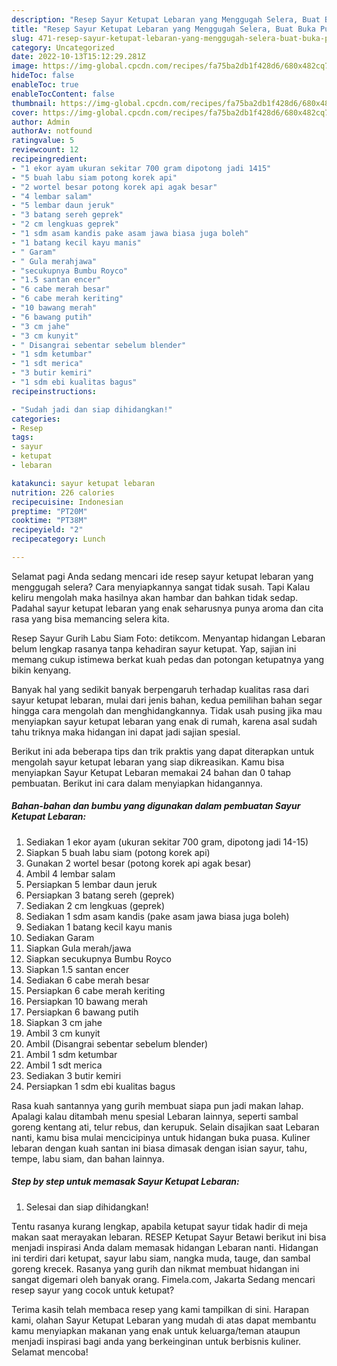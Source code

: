 ```yaml
---
description: "Resep Sayur Ketupat Lebaran yang Menggugah Selera, Buat Buka Puasa}"
title: "Resep Sayur Ketupat Lebaran yang Menggugah Selera, Buat Buka Puasa}"
slug: 471-resep-sayur-ketupat-lebaran-yang-menggugah-selera-buat-buka-puasa
category: Uncategorized
date: 2022-10-13T15:12:29.281Z
image: https://img-global.cpcdn.com/recipes/fa75ba2db1f428d6/680x482cq70/sayur-ketupat-lebaran-foto-resep-utama.jpg
hideToc: false
enableToc: true
enableTocContent: false
thumbnail: https://img-global.cpcdn.com/recipes/fa75ba2db1f428d6/680x482cq70/sayur-ketupat-lebaran-foto-resep-utama.jpg
cover: https://img-global.cpcdn.com/recipes/fa75ba2db1f428d6/680x482cq70/sayur-ketupat-lebaran-foto-resep-utama.jpg
author: Admin
authorAv: notfound
ratingvalue: 5
reviewcount: 12
recipeingredient:
- "1 ekor ayam ukuran sekitar 700 gram dipotong jadi 1415"
- "5 buah labu siam potong korek api"
- "2 wortel besar potong korek api agak besar"
- "4 lembar salam"
- "5 lembar daun jeruk"
- "3 batang sereh geprek"
- "2 cm lengkuas geprek"
- "1 sdm asam kandis pake asam jawa biasa juga boleh"
- "1 batang kecil kayu manis"
- " Garam"
- " Gula merahjawa"
- "secukupnya Bumbu Royco"
- "1.5 santan encer"
- "6 cabe merah besar"
- "6 cabe merah keriting"
- "10 bawang merah"
- "6 bawang putih"
- "3 cm jahe"
- "3 cm kunyit"
- " Disangrai sebentar sebelum blender"
- "1 sdm ketumbar"
- "1 sdt merica"
- "3 butir kemiri"
- "1 sdm ebi kualitas bagus"
recipeinstructions:

- "Sudah jadi dan siap dihidangkan!"
categories:
- Resep
tags:
- sayur
- ketupat
- lebaran

katakunci: sayur ketupat lebaran 
nutrition: 226 calories
recipecuisine: Indonesian
preptime: "PT20M"
cooktime: "PT38M"
recipeyield: "2"
recipecategory: Lunch

---
```



Selamat pagi Anda sedang mencari ide resep sayur ketupat lebaran yang menggugah selera? Cara menyiapkannya sangat tidak susah. Tapi Kalau keliru mengolah maka hasilnya akan hambar dan bahkan tidak sedap. Padahal sayur ketupat lebaran yang enak seharusnya punya aroma dan cita rasa yang bisa memancing selera kita.


Resep Sayur Gurih Labu Siam Foto: detikcom. Menyantap hidangan Lebaran belum lengkap rasanya tanpa kehadiran sayur ketupat. Yap, sajian ini memang cukup istimewa berkat kuah pedas dan potongan ketupatnya yang bikin kenyang.

Banyak hal yang sedikit banyak berpengaruh terhadap kualitas rasa dari sayur ketupat lebaran, mulai dari jenis bahan, kedua pemilihan bahan segar hingga cara mengolah dan menghidangkannya. Tidak usah pusing jika mau menyiapkan sayur ketupat lebaran yang enak di rumah, karena asal sudah tahu triknya maka hidangan ini dapat jadi sajian spesial.


Berikut ini ada beberapa tips dan trik praktis yang dapat diterapkan untuk mengolah sayur ketupat lebaran yang siap dikreasikan. Kamu bisa menyiapkan Sayur Ketupat Lebaran memakai 24 bahan dan 0 tahap pembuatan. Berikut ini cara dalam menyiapkan hidangannya.

<!--inarticleads1-->

##### Bahan-bahan dan bumbu yang digunakan dalam pembuatan Sayur Ketupat Lebaran:

1. Sediakan 1 ekor ayam (ukuran sekitar 700 gram, dipotong jadi 14-15)
1. Siapkan 5 buah labu siam (potong korek api)
1. Gunakan 2 wortel besar (potong korek api agak besar)
1. Ambil 4 lembar salam
1. Persiapkan 5 lembar daun jeruk
1. Persiapkan 3 batang sereh (geprek)
1. Sediakan 2 cm lengkuas (geprek)
1. Sediakan 1 sdm asam kandis (pake asam jawa biasa juga boleh)
1. Sediakan 1 batang kecil kayu manis
1. Sediakan  Garam
1. Siapkan  Gula merah/jawa
1. Siapkan secukupnya Bumbu Royco
1. Siapkan 1.5 santan encer
1. Sediakan 6 cabe merah besar
1. Persiapkan 6 cabe merah keriting
1. Persiapkan 10 bawang merah
1. Persiapkan 6 bawang putih
1. Siapkan 3 cm jahe
1. Ambil 3 cm kunyit
1. Ambil  (Disangrai sebentar sebelum blender)
1. Ambil 1 sdm ketumbar
1. Ambil 1 sdt merica
1. Sediakan 3 butir kemiri
1. Persiapkan 1 sdm ebi kualitas bagus


Rasa kuah santannya yang gurih membuat siapa pun jadi makan lahap. Apalagi kalau ditambah menu spesial Lebaran lainnya, seperti sambal goreng kentang ati, telur rebus, dan kerupuk. Selain disajikan saat Lebaran nanti, kamu bisa mulai mencicipinya untuk hidangan buka puasa. Kuliner lebaran dengan kuah santan ini biasa dimasak dengan isian sayur, tahu, tempe, labu siam, dan bahan lainnya. 

<!--inarticleads2-->

##### Step by step untuk memasak Sayur Ketupat Lebaran:


1. Selesai dan siap dihidangkan!

Tentu rasanya kurang lengkap, apabila ketupat sayur tidak hadir di meja makan saat merayakan lebaran. RESEP Ketupat Sayur Betawi berikut ini bisa menjadi inspirasi Anda dalam memasak hidangan Lebaran nanti. Hidangan ini terdiri dari ketupat, sayur labu siam, nangka muda, tauge, dan sambal goreng krecek. Rasanya yang gurih dan nikmat membuat hidangan ini sangat digemari oleh banyak orang. Fimela.com, Jakarta Sedang mencari resep sayur yang cocok untuk ketupat? 

Terima kasih telah membaca resep yang kami tampilkan di sini. Harapan kami, olahan Sayur Ketupat Lebaran yang mudah di atas dapat membantu kamu menyiapkan makanan yang enak untuk keluarga/teman ataupun menjadi inspirasi bagi anda yang berkeinginan untuk berbisnis kuliner. Selamat mencoba!
